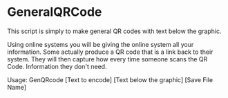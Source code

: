 # GeneralQRCode
This script is simply to make general QR codes with text below the graphic.

Using online systems you will be giving the online system all your information. 
Some actually produce a QR code that is a link back to their system. They will then capture how every time someone scans the QR Code. 
Information they don't need.

Usage: GenQRcode [Text to encode] [Text below the graphic] [Save File Name]

